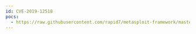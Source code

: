 ```yaml
---
id: CVE-2019-12518
pocs:
  - https://raw.githubusercontent.com/rapid7/metasploit-framework/master/modules/exploits/windows/misc/crosschex_device_bof.rb
---
```

